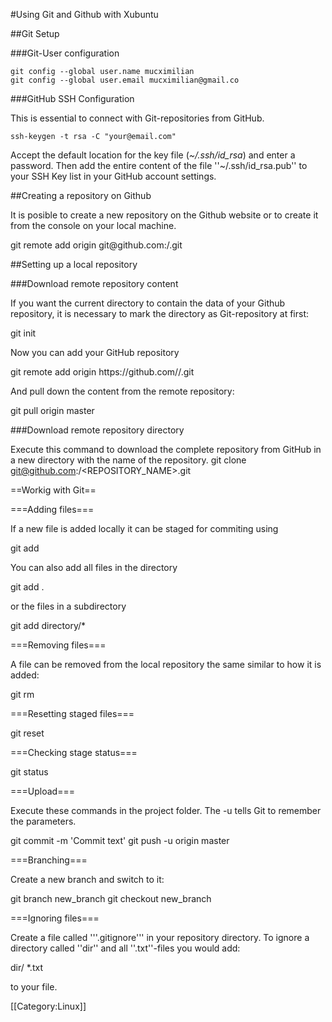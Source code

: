 #Using Git and Github with Xubuntu

##Git Setup

###Git-User configuration

    git config --global user.name mucximilian
    git config --global user.email mucximilian@gmail.co

###GitHub SSH Configuration

This is essential to connect with Git-repositories from GitHub.

    ssh-keygen -t rsa -C "your@email.com"

Accept the default location for the key file (_~/.ssh/id\_rsa_) and enter a password. 
Then add the entire content of the file ''~/.ssh/id_rsa.pub'' to your SSH Key list in your GitHub account settings.

##Creating a repository on Github

It is posible to create a new repository on the Github website or to create it from the console on your local machine.

<source lang="bash">
git remote add origin git@github.com:<USERNAME>/<REPOSITORY>.git 
</source>

##Setting up a local repository

###Download remote repository content

If you want the current directory to contain the data of your Github repository, it is necessary to mark the directory as Git-repository at first:

<source lang="bash">
git init
</source>

Now you can add your GitHub repository

<source lang="bash">
git remote add origin https://github.com/<USERNAME>/<REPOSITORY_NAME>.git
</source>

And pull down the content from the remote repository:

<source lang="bash">
git pull origin master
</source>

###Download remote repository directory

Execute this command to download the complete repository from GitHub in a new directory with the name of the repository.
<source lang="bash">
git clone git@github.com:<USERNAME>/<REPOSITORY_NAME>.git
</source>

==Workig with Git==

===Adding files===

If a new file is added locally it can be staged for commiting using

<source lang="bash">
git add <file>
</source>

You can also add all files in the directory

<source lang="bash">
git add .
</source>

or the files in a subdirectory

<source lang="bash">
git add directory/*
</source>

===Removing files===

A file can be removed from the local repository the same similar to how it is added:

<source lang="bash">
git rm <file>
</source>

===Resetting staged files===

<source lang="bash">
git reset
</source>

===Checking stage status===

<source lang="bash">
git status
</source>

===Upload===

Execute these commands in the project folder. The -u tells Git to remember the parameters.

<source lang="bash">
git commit -m 'Commit text'
git push -u origin master
</source>

===Branching===

Create a new branch and switch to it: 

<source lang="bash">
git branch new_branch
git checkout new_branch
</source>

===Ignoring files===

Create a file called '''.gitignore''' in your repository directory. To ignore a directory called ''dir'' and all ''.txt''-files you would add:

<source lang="bash">
dir/
*.txt
</source>

to your file.

[[Category:Linux]]
